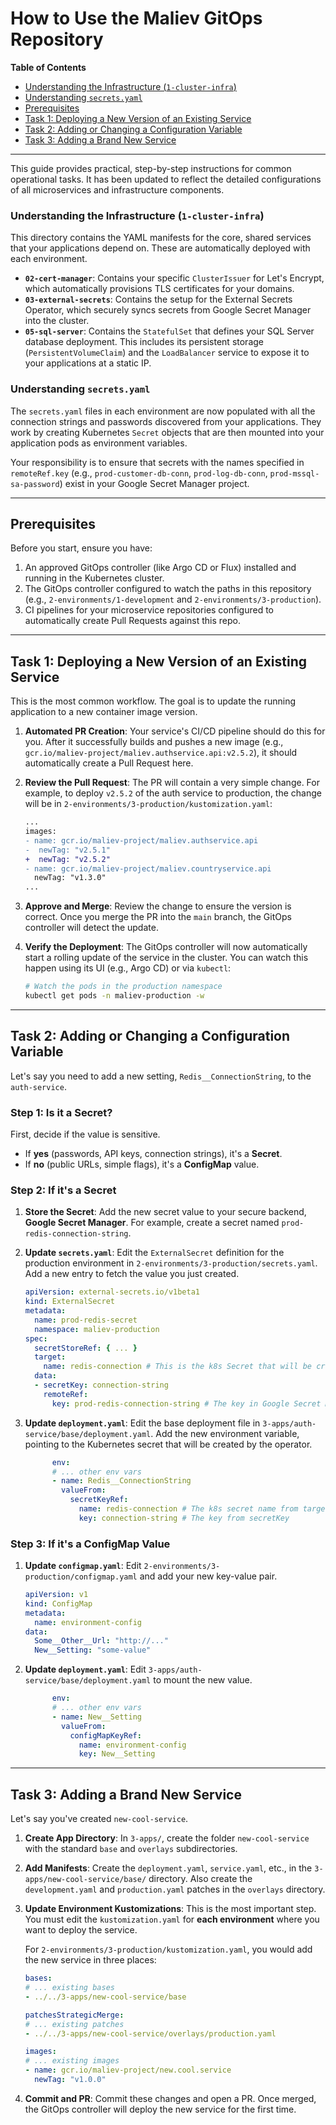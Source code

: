 # How to Use the Maliev GitOps Repository

**Table of Contents**

- [Understanding the Infrastructure (`1-cluster-infra`)](#understanding-the-infrastructure-1-cluster-infra)
- [Understanding `secrets.yaml`](#understanding-secretsyaml)
- [Prerequisites](#prerequisites)
- [Task 1: Deploying a New Version of an Existing Service](#task-1-deploying-a-new-version-of-an-existing-service)
- [Task 2: Adding or Changing a Configuration Variable](#task-2-adding-or-changing-a-configuration-variable)
- [Task 3: Adding a Brand New Service](#task-3-adding-a-brand-new-service)

---

This guide provides practical, step-by-step instructions for common operational tasks. It has been updated to reflect the detailed configurations of all microservices and infrastructure components.

### Understanding the Infrastructure (`1-cluster-infra`)

This directory contains the YAML manifests for the core, shared services that your applications depend on. These are automatically deployed with each environment.

- **`02-cert-manager`**: Contains your specific `ClusterIssuer` for Let's Encrypt, which automatically provisions TLS certificates for your domains.
- **`03-external-secrets`**: Contains the setup for the External Secrets Operator, which securely syncs secrets from Google Secret Manager into the cluster.
- **`05-sql-server`**: Contains the `StatefulSet` that defines your SQL Server database deployment. This includes its persistent storage (`PersistentVolumeClaim`) and the `LoadBalancer` service to expose it to your applications at a static IP.

### Understanding `secrets.yaml`

The `secrets.yaml` files in each environment are now populated with all the connection strings and passwords discovered from your applications. They work by creating Kubernetes `Secret` objects that are then mounted into your application pods as environment variables.

Your responsibility is to ensure that secrets with the names specified in `remoteRef.key` (e.g., `prod-customer-db-conn`, `prod-log-db-conn`, `prod-mssql-sa-password`) exist in your Google Secret Manager project.

---

## Prerequisites

Before you start, ensure you have:
1.  An approved GitOps controller (like Argo CD or Flux) installed and running in the Kubernetes cluster.
2.  The GitOps controller configured to watch the paths in this repository (e.g., `2-environments/1-development` and `2-environments/3-production`).
3.  CI pipelines for your microservice repositories configured to automatically create Pull Requests against this repo.

---

## Task 1: Deploying a New Version of an Existing Service

This is the most common workflow. The goal is to update the running application to a new container image version.

1.  **Automated PR Creation**: Your service's CI/CD pipeline should do this for you. After it successfully builds and pushes a new image (e.g., `gcr.io/maliev-project/maliev.authservice.api:v2.5.2`), it should automatically create a Pull Request here.

2.  **Review the Pull Request**: The PR will contain a very simple change. For example, to deploy `v2.5.2` of the auth service to production, the change will be in `2-environments/3-production/kustomization.yaml`:

    ```diff
    ...    
    images:
    - name: gcr.io/maliev-project/maliev.authservice.api
    -  newTag: "v2.5.1"
    +  newTag: "v2.5.2"
    - name: gcr.io/maliev-project/maliev.countryservice.api
      newTag: "v1.3.0"
    ...
    ```

3.  **Approve and Merge**: Review the change to ensure the version is correct. Once you merge the PR into the `main` branch, the GitOps controller will detect the update.

4.  **Verify the Deployment**: The GitOps controller will now automatically start a rolling update of the service in the cluster. You can watch this happen using its UI (e.g., Argo CD) or via `kubectl`:

    ```bash
    # Watch the pods in the production namespace
    kubectl get pods -n maliev-production -w
    ```

---

## Task 2: Adding or Changing a Configuration Variable

Let's say you need to add a new setting, `Redis__ConnectionString`, to the `auth-service`.

### Step 1: Is it a Secret?

First, decide if the value is sensitive. 
- If **yes** (passwords, API keys, connection strings), it's a **Secret**.
- If **no** (public URLs, simple flags), it's a **ConfigMap** value.

### Step 2: If it's a Secret

1.  **Store the Secret**: Add the new secret value to your secure backend, **Google Secret Manager**. For example, create a secret named `prod-redis-connection-string`.

2.  **Update `secrets.yaml`**: Edit the `ExternalSecret` definition for the production environment in `2-environments/3-production/secrets.yaml`. Add a new entry to fetch the value you just created.

    ```yaml
    apiVersion: external-secrets.io/v1beta1
    kind: ExternalSecret
    metadata:
      name: prod-redis-secret
      namespace: maliev-production
    spec:
      secretStoreRef: { ... }
      target:
        name: redis-connection # This is the k8s Secret that will be created
      data:
      - secretKey: connection-string
        remoteRef:
          key: prod-redis-connection-string # The key in Google Secret Manager
    ```

3.  **Update `deployment.yaml`**: Edit the base deployment file in `3-apps/auth-service/base/deployment.yaml`. Add the new environment variable, pointing to the Kubernetes secret that will be created by the operator.

    ```yaml
          env:
          # ... other env vars
          - name: Redis__ConnectionString
            valueFrom:
              secretKeyRef:
                name: redis-connection # The k8s secret name from target.name
                key: connection-string # The key from secretKey
    ```

### Step 3: If it's a ConfigMap Value

1.  **Update `configmap.yaml`**: Edit `2-environments/3-production/configmap.yaml` and add your new key-value pair.

    ```yaml
    apiVersion: v1
    kind: ConfigMap
    metadata:
      name: environment-config
    data:
      Some__Other__Url: "http://..."
      New__Setting: "some-value"
    ```

2.  **Update `deployment.yaml`**: Edit `3-apps/auth-service/base/deployment.yaml` to mount the new value.

    ```yaml
          env:
          # ... other env vars
          - name: New__Setting
            valueFrom:
              configMapKeyRef:
                name: environment-config
                key: New__Setting
    ```

---

## Task 3: Adding a Brand New Service

Let's say you've created `new-cool-service`.

1.  **Create App Directory**: In `3-apps/`, create the folder `new-cool-service` with the standard `base` and `overlays` subdirectories.

2.  **Add Manifests**: Create the `deployment.yaml`, `service.yaml`, etc., in the `3-apps/new-cool-service/base/` directory. Also create the `development.yaml` and `production.yaml` patches in the `overlays` directory.

3.  **Update Environment Kustomizations**: This is the most important step. You must edit the `kustomization.yaml` for **each environment** where you want to deploy the service.

    For `2-environments/3-production/kustomization.yaml`, you would add the new service in three places:

    ```yaml
    bases:
    # ... existing bases
    - ../../3-apps/new-cool-service/base

    patchesStrategicMerge:
    # ... existing patches
    - ../../3-apps/new-cool-service/overlays/production.yaml

    images:
    # ... existing images
    - name: gcr.io/maliev-project/new.cool.service
      newTag: "v1.0.0"
    ```

4.  **Commit and PR**: Commit these changes and open a PR. Once merged, the GitOps controller will deploy the new service for the first time.